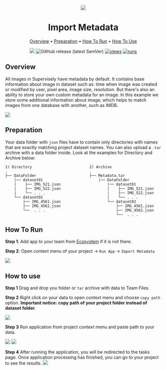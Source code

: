 <div align="center" markdown>
<img src="hhttps://user-images.githubusercontent.com/48245050/182848960-d189d16e-10ec-42cc-a2df-c201b4219d85.jpg"/>

# Import Metadata


<p align="center">
  <a href="#Overview">Overview</a> •
  <a href="#Preparation">Preparation</a> •
  <a href="#How-To-Run">How To Run</a> •
  <a href="#How-To-Use">How To Use</a>
</p>

[![](https://img.shields.io/badge/slack-chat-green.svg?logo=slack)](https://supervise.ly/slack)
![GitHub release (latest SemVer)](https://img.shields.io/github/v/release/supervisely-ecosystem/import-metadata)
[![views](https://app.supervise.ly/img/badges/views/supervisely-ecosystem/import-metadata.png)](https://supervise.ly)
[![runs](https://app.supervise.ly/img/badges/runs/supervisely-ecosystem/import-metadata.png)](https://supervise.ly)

</div>

## Overview

All images in Supervisely have metadata by default. It contains base information about image in dataset such as: time when image was created or modified by user, pixel area, image size, resolution. But there's also an ability to store your own custom metadata for an image.
In this example we store some additional information about image, which helps to match images from one database with another, such as IMDB.

<img src="https://i.imgur.com/jc4i7c9.png"/>


## Preparation

Your data folder with `json` files have to contain only directories with names that are exactly matching project dataset names. You can also upload a `.tar` archive with a data folder inside.
Look at the examples for Directory and Archive below:

```text
1) Directory                          2) Archive
.                                     .
├── DataFolder                        ├── Metadata.tar
    |── dataset01                         |── DataFolder
    |    ├── IMG_521.json                     |── dataset01
    |    ├── IMG_522.json                     |    ├── IMG_521.json  
    |    └── . . .                            |    ├── IMG_522.json    
    └── dataset02                             |    └── . . .       
        ├── IMG_4561.json                     └── dataset02     
        ├── IMG_4562.json                         ├── IMG_4561.json  
        └──  . . .                                ├── IMG_4562.json  
                                                  └──  . . .      
```


## How To Run 
**Step 1**: Add app to your team from [Ecosystem](https://ecosystem.supervise.ly/apps/import-metadata) if it is not there.

**Step 2**: Open context menu of your project -> `Run App` -> `Import Metadata`

<img src="https://i.imgur.com/oPSVHxM.png"/>


## How to use

**Step 1** Drag and drop you folder or `tar` archive with data to Team Files.

**Step 2** Right click on your data to open context menu and choose `copy path` option. 
**Important notice: copy path of your project folder instead of dataset folder**.

<img src="https://i.imgur.com/4x3hqne.png"/>

**Step 3** Run application from project context menu and paste path to your data. 

<img src="https://i.imgur.com/2hrpTnO.png"/>
<img src="https://i.imgur.com/ZJyTQ4O.png"/>

**Step 4** After running the application, you will be redirected to the tasks page. Once application processing has finished, you can go to your project to see the results.
<img src="https://i.imgur.com/e7yZ3Ez.png"/>
